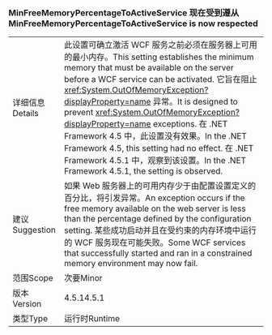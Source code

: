### <a name="minfreememorypercentagetoactiveservice-is-now-respected"></a><span data-ttu-id="cc733-101">MinFreeMemoryPercentageToActiveService 现在受到遵从</span><span class="sxs-lookup"><span data-stu-id="cc733-101">MinFreeMemoryPercentageToActiveService is now respected</span></span>

|   |   |
|---|---|
|<span data-ttu-id="cc733-102">详细信息</span><span class="sxs-lookup"><span data-stu-id="cc733-102">Details</span></span>|<span data-ttu-id="cc733-103">此设置可确立激活 WCF 服务之前必须在服务器上可用的最小内存。</span><span class="sxs-lookup"><span data-stu-id="cc733-103">This setting establishes the minimum memory that must be available on the server before a WCF service can be activated.</span></span> <span data-ttu-id="cc733-104">它旨在阻止 <xref:System.OutOfMemoryException?displayProperty=name> 异常。</span><span class="sxs-lookup"><span data-stu-id="cc733-104">It is designed to prevent <xref:System.OutOfMemoryException?displayProperty=name> exceptions.</span></span> <span data-ttu-id="cc733-105">在 .NET Framework 4.5 中，此设置没有效果。</span><span class="sxs-lookup"><span data-stu-id="cc733-105">In the .NET Framework 4.5, this setting had no effect.</span></span> <span data-ttu-id="cc733-106">在 .NET Framework 4.5.1 中，观察到该设置。</span><span class="sxs-lookup"><span data-stu-id="cc733-106">In the .NET Framework 4.5.1, the setting is observed.</span></span>|
|<span data-ttu-id="cc733-107">建议</span><span class="sxs-lookup"><span data-stu-id="cc733-107">Suggestion</span></span>|<span data-ttu-id="cc733-108">如果 Web 服务器上的可用内存少于由配置设置定义的百分比，将引发异常。</span><span class="sxs-lookup"><span data-stu-id="cc733-108">An exception occurs if the free memory available on the web server is less than the percentage defined by the configuration setting.</span></span> <span data-ttu-id="cc733-109">某些成功启动并且在受约束的内存环境中运行的 WCF 服务现在可能失败。</span><span class="sxs-lookup"><span data-stu-id="cc733-109">Some WCF services that successfully started and ran in a constrained memory environment may now fail.</span></span>|
|<span data-ttu-id="cc733-110">范围</span><span class="sxs-lookup"><span data-stu-id="cc733-110">Scope</span></span>|<span data-ttu-id="cc733-111">次要</span><span class="sxs-lookup"><span data-stu-id="cc733-111">Minor</span></span>|
|<span data-ttu-id="cc733-112">版本</span><span class="sxs-lookup"><span data-stu-id="cc733-112">Version</span></span>|<span data-ttu-id="cc733-113">4.5.1</span><span class="sxs-lookup"><span data-stu-id="cc733-113">4.5.1</span></span>|
|<span data-ttu-id="cc733-114">类型</span><span class="sxs-lookup"><span data-stu-id="cc733-114">Type</span></span>|<span data-ttu-id="cc733-115">运行时</span><span class="sxs-lookup"><span data-stu-id="cc733-115">Runtime</span></span>|

